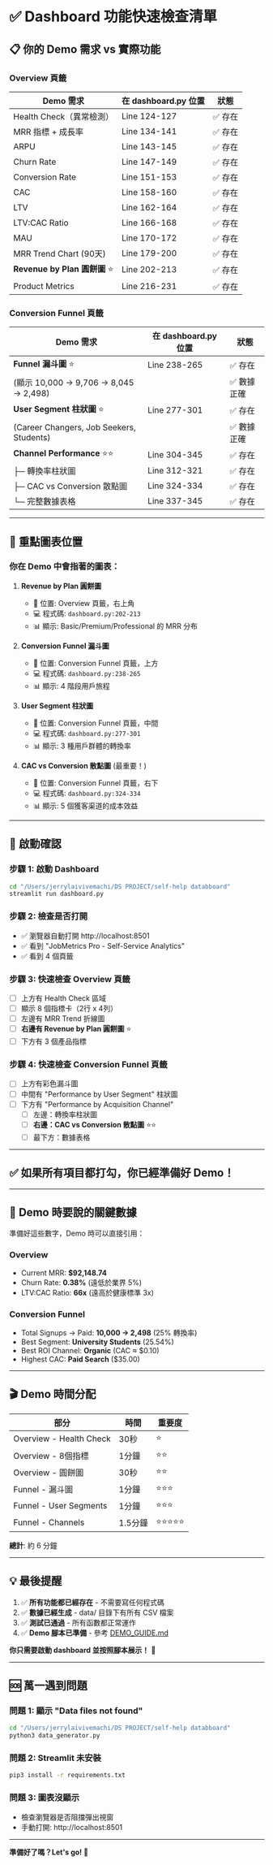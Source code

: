 # ✅ Dashboard 功能快速檢查清單

## 📋 你的 Demo 需求 vs 實際功能

### Overview 頁籤

| Demo 需求 | 在 dashboard.py 位置 | 狀態 |
|-----------|---------------------|------|
| Health Check（異常檢測） | Line 124-127 | ✅ 存在 |
| MRR 指標 + 成長率 | Line 134-141 | ✅ 存在 |
| ARPU | Line 143-145 | ✅ 存在 |
| Churn Rate | Line 147-149 | ✅ 存在 |
| Conversion Rate | Line 151-153 | ✅ 存在 |
| CAC | Line 158-160 | ✅ 存在 |
| LTV | Line 162-164 | ✅ 存在 |
| LTV:CAC Ratio | Line 166-168 | ✅ 存在 |
| MAU | Line 170-172 | ✅ 存在 |
| MRR Trend Chart (90天) | Line 179-200 | ✅ 存在 |
| **Revenue by Plan 圓餅圖** ⭐ | Line 202-213 | ✅ 存在 |
| Product Metrics | Line 216-231 | ✅ 存在 |

### Conversion Funnel 頁籤

| Demo 需求 | 在 dashboard.py 位置 | 狀態 |
|-----------|---------------------|------|
| **Funnel 漏斗圖** ⭐ | Line 238-265 | ✅ 存在 |
| (顯示 10,000 → 9,706 → 8,045 → 2,498) | | ✅ 數據正確 |
| **User Segment 柱狀圖** ⭐ | Line 277-301 | ✅ 存在 |
| (Career Changers, Job Seekers, Students) | | ✅ 數據正確 |
| **Channel Performance** ⭐⭐ | Line 304-345 | ✅ 存在 |
| ├─ 轉換率柱狀圖 | Line 312-321 | ✅ 存在 |
| ├─ CAC vs Conversion 散點圖 | Line 324-334 | ✅ 存在 |
| └─ 完整數據表格 | Line 337-345 | ✅ 存在 |

---

## 🎯 重點圖表位置

### 你在 Demo 中會指著的圖表：

1. **Revenue by Plan 圓餅圖** 
   - 📍 位置: Overview 頁籤，右上角
   - 💻 程式碼: `dashboard.py:202-213`
   - 📊 顯示: Basic/Premium/Professional 的 MRR 分布

2. **Conversion Funnel 漏斗圖**
   - 📍 位置: Conversion Funnel 頁籤，上方
   - 💻 程式碼: `dashboard.py:238-265`
   - 📊 顯示: 4 階段用戶旅程

3. **User Segment 柱狀圖**
   - 📍 位置: Conversion Funnel 頁籤，中間
   - 💻 程式碼: `dashboard.py:277-301`
   - 📊 顯示: 3 種用戶群體的轉換率

4. **CAC vs Conversion 散點圖** (最重要！)
   - 📍 位置: Conversion Funnel 頁籤，右下
   - 💻 程式碼: `dashboard.py:324-334`
   - 📊 顯示: 5 個獲客渠道的成本效益

---

## 🚀 啟動確認

### 步驟 1: 啟動 Dashboard
```bash
cd "/Users/jerrylaivivemachi/DS PROJECT/self-help databboard"
streamlit run dashboard.py
```

### 步驟 2: 檢查是否打開
- ✅ 瀏覽器自動打開 http://localhost:8501
- ✅ 看到 "JobMetrics Pro - Self-Service Analytics"
- ✅ 看到 4 個頁籤

### 步驟 3: 快速檢查 Overview 頁籤
- [ ] 上方有 Health Check 區域
- [ ] 顯示 8 個指標卡（2行 x 4列）
- [ ] 左邊有 MRR Trend 折線圖
- [ ] **右邊有 Revenue by Plan 圓餅圖** ⭐
- [ ] 下方有 3 個產品指標

### 步驟 4: 快速檢查 Conversion Funnel 頁籤
- [ ] 上方有彩色漏斗圖
- [ ] 中間有 "Performance by User Segment" 柱狀圖
- [ ] 下方有 "Performance by Acquisition Channel"
  - [ ] 左邊：轉換率柱狀圖
  - [ ] **右邊：CAC vs Conversion 散點圖** ⭐⭐
  - [ ] 最下方：數據表格

---

## ✅ 如果所有項目都打勾，你已經準備好 Demo！

---

## 📝 Demo 時要說的關鍵數據

準備好這些數字，Demo 時可以直接引用：

### Overview
- Current MRR: **$92,148.74**
- Churn Rate: **0.38%** (遠低於業界 5%)
- LTV:CAC Ratio: **66x** (遠高於健康標準 3x)

### Conversion Funnel
- Total Signups → Paid: **10,000 → 2,498** (25% 轉換率)
- Best Segment: **University Students** (25.54%)
- Best ROI Channel: **Organic** (CAC ≈ $0.10)
- Highest CAC: **Paid Search** ($35.00)

---

## 🎬 Demo 時間分配

| 部分 | 時間 | 重要度 |
|------|------|--------|
| Overview - Health Check | 30秒 | ⭐ |
| Overview - 8個指標 | 1分鐘 | ⭐⭐ |
| Overview - 圓餅圖 | 30秒 | ⭐⭐ |
| Funnel - 漏斗圖 | 1分鐘 | ⭐⭐⭐ |
| Funnel - User Segments | 1分鐘 | ⭐⭐⭐ |
| Funnel - Channels | 1.5分鐘 | ⭐⭐⭐⭐⭐ |

**總計**: 約 6 分鐘

---

## 💡 最後提醒

1. ✅ **所有功能都已經存在** - 不需要寫任何程式碼
2. ✅ **數據已經生成** - data/ 目錄下有所有 CSV 檔案
3. ✅ **測試已通過** - 所有函數都正常運作
4. ✅ **Demo 腳本已準備** - 參考 [DEMO_GUIDE.md](DEMO_GUIDE.md)

**你只需要啟動 dashboard 並按照腳本展示！** 🚀

---

## 🆘 萬一遇到問題

### 問題 1: 顯示 "Data files not found"
```bash
cd "/Users/jerrylaivivemachi/DS PROJECT/self-help databboard"
python3 data_generator.py
```

### 問題 2: Streamlit 未安裝
```bash
pip3 install -r requirements.txt
```

### 問題 3: 圖表沒顯示
- 檢查瀏覽器是否阻擋彈出視窗
- 手動打開: http://localhost:8501

---

**準備好了嗎？Let's go! 🎉**
